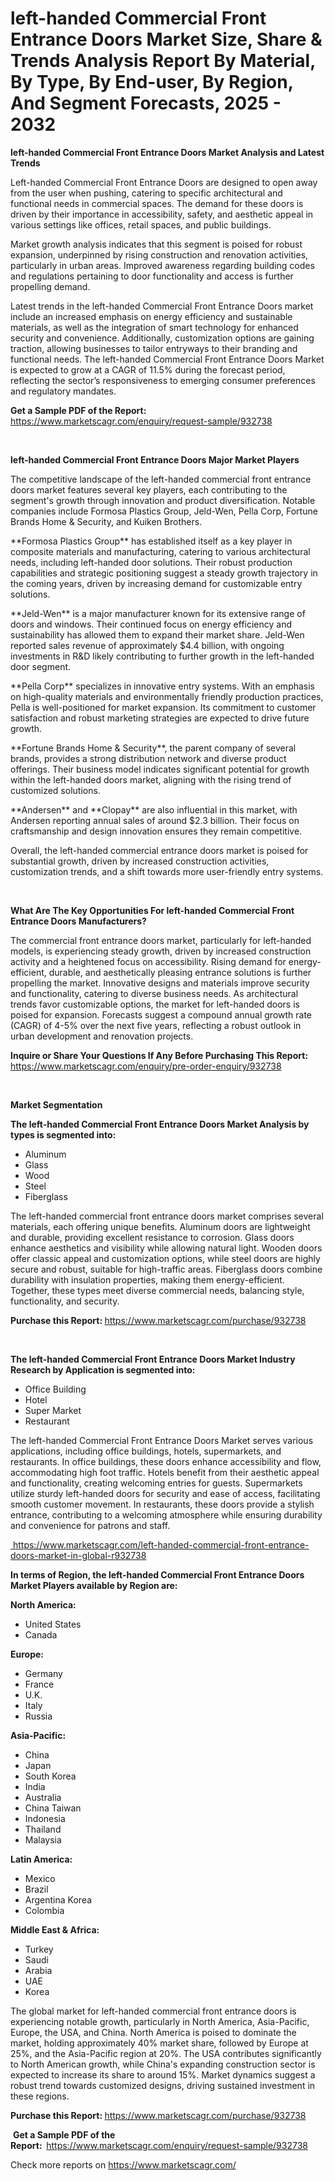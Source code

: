 <p><h1>left-handed Commercial Front Entrance Doors Market Size, Share & Trends Analysis Report By Material, By Type, By End-user, By Region, And Segment Forecasts, 2025 - 2032</h1></p><p><strong>left-handed Commercial Front Entrance Doors Market Analysis and Latest Trends</strong></p>
<p><p>Left-handed Commercial Front Entrance Doors are designed to open away from the user when pushing, catering to specific architectural and functional needs in commercial spaces. The demand for these doors is driven by their importance in accessibility, safety, and aesthetic appeal in various settings like offices, retail spaces, and public buildings. </p><p>Market growth analysis indicates that this segment is poised for robust expansion, underpinned by rising construction and renovation activities, particularly in urban areas. Improved awareness regarding building codes and regulations pertaining to door functionality and access is further propelling demand. </p><p>Latest trends in the left-handed Commercial Front Entrance Doors market include an increased emphasis on energy efficiency and sustainable materials, as well as the integration of smart technology for enhanced security and convenience. Additionally, customization options are gaining traction, allowing businesses to tailor entryways to their branding and functional needs. The left-handed Commercial Front Entrance Doors Market is expected to grow at a CAGR of 11.5% during the forecast period, reflecting the sector’s responsiveness to emerging consumer preferences and regulatory mandates.</p></p>
<p><strong>Get a Sample PDF of the Report:&nbsp;</strong> <a href="https://www.marketscagr.com/enquiry/request-sample/932738?utm_campaign=2095&utm_medium=2&utm_source=Github&utm_content=ia&utm_term=21032025&utm_id=left-handed-commercial-front-entrance-doors">https://www.marketscagr.com/enquiry/request-sample/932738</a></p>
<p>&nbsp;</p>
<p><strong>left-handed Commercial Front Entrance Doors Major Market Players</strong></p>
<p><p>The competitive landscape of the left-handed commercial front entrance doors market features several key players, each contributing to the segment's growth through innovation and product diversification. Notable companies include Formosa Plastics Group, Jeld-Wen, Pella Corp, Fortune Brands Home & Security, and Kuiken Brothers.</p><p>**Formosa Plastics Group** has established itself as a key player in composite materials and manufacturing, catering to various architectural needs, including left-handed door solutions. Their robust production capabilities and strategic positioning suggest a steady growth trajectory in the coming years, driven by increasing demand for customizable entry solutions.</p><p>**Jeld-Wen** is a major manufacturer known for its extensive range of doors and windows. Their continued focus on energy efficiency and sustainability has allowed them to expand their market share. Jeld-Wen reported sales revenue of approximately $4.4 billion, with ongoing investments in R&D likely contributing to further growth in the left-handed door segment.</p><p>**Pella Corp** specializes in innovative entry systems. With an emphasis on high-quality materials and environmentally friendly production practices, Pella is well-positioned for market expansion. Its commitment to customer satisfaction and robust marketing strategies are expected to drive future growth.</p><p>**Fortune Brands Home & Security**, the parent company of several brands, provides a strong distribution network and diverse product offerings. Their business model indicates significant potential for growth within the left-handed doors market, aligning with the rising trend of customized solutions.</p><p>**Andersen** and **Clopay** are also influential in this market, with Andersen reporting annual sales of around $2.3 billion. Their focus on craftsmanship and design innovation ensures they remain competitive.</p><p>Overall, the left-handed commercial entrance doors market is poised for substantial growth, driven by increased construction activities, customization trends, and a shift towards more user-friendly entry systems.</p></p>
<p>&nbsp;</p>
<p><strong>What Are The Key Opportunities For left-handed Commercial Front Entrance Doors Manufacturers?</strong></p>
<p><p>The commercial front entrance doors market, particularly for left-handed models, is experiencing steady growth, driven by increased construction activity and a heightened focus on accessibility. Rising demand for energy-efficient, durable, and aesthetically pleasing entrance solutions is further propelling the market. Innovative designs and materials improve security and functionality, catering to diverse business needs. As architectural trends favor customizable options, the market for left-handed doors is poised for expansion. Forecasts suggest a compound annual growth rate (CAGR) of 4-5% over the next five years, reflecting a robust outlook in urban development and renovation projects.</p></p>
<p><strong>Inquire or Share Your Questions If Any Before Purchasing This Report:</strong> <a href="https://www.marketscagr.com/enquiry/pre-order-enquiry/932738?utm_campaign=2095&utm_medium=2&utm_source=Github&utm_content=ia&utm_term=21032025&utm_id=left-handed-commercial-front-entrance-doors">https://www.marketscagr.com/enquiry/pre-order-enquiry/932738</a></p>
<p>&nbsp;</p>
<p><strong>Market Segmentation</strong></p>
<p><strong>The left-handed Commercial Front Entrance Doors Market Analysis by types is segmented into:</strong></p>
<p><ul><li>Aluminum</li><li>Glass</li><li>Wood</li><li>Steel</li><li>Fiberglass</li></ul></p>
<p><p>The left-handed commercial front entrance doors market comprises several materials, each offering unique benefits. Aluminum doors are lightweight and durable, providing excellent resistance to corrosion. Glass doors enhance aesthetics and visibility while allowing natural light. Wooden doors offer classic appeal and customization options, while steel doors are highly secure and robust, suitable for high-traffic areas. Fiberglass doors combine durability with insulation properties, making them energy-efficient. Together, these types meet diverse commercial needs, balancing style, functionality, and security.</p></p>
<p><strong>Purchase this Report:&nbsp;</strong><a href="https://www.marketscagr.com/purchase/932738?utm_campaign=2095&utm_medium=2&utm_source=Github&utm_content=ia&utm_term=21032025&utm_id=left-handed-commercial-front-entrance-doors">https://www.marketscagr.com/purchase/932738</a></p>
<p>&nbsp;</p>
<p><strong>The left-handed Commercial Front Entrance Doors Market Industry Research by Application is segmented into:</strong></p>
<p><ul><li>Office Building</li><li>Hotel</li><li>Super Market</li><li>Restaurant</li></ul></p>
<p><p>The left-handed Commercial Front Entrance Doors Market serves various applications, including office buildings, hotels, supermarkets, and restaurants. In office buildings, these doors enhance accessibility and flow, accommodating high foot traffic. Hotels benefit from their aesthetic appeal and functionality, creating welcoming entries for guests. Supermarkets utilize sturdy left-handed doors for security and ease of access, facilitating smooth customer movement. In restaurants, these doors provide a stylish entrance, contributing to a welcoming atmosphere while ensuring durability and convenience for patrons and staff.</p></p>
<p><a href="https://www.marketscagr.com/left-handed-commercial-front-entrance-doors-market-in-global-r932738?utm_campaign=2095&utm_medium=2&utm_source=Github&utm_content=ia&utm_term=21032025&utm_id=left-handed-commercial-front-entrance-doors">&nbsp;https://www.marketscagr.com/left-handed-commercial-front-entrance-doors-market-in-global-r932738</a></p>
<p><strong>In terms of Region, the left-handed Commercial Front Entrance Doors Market Players available by Region are:</strong></p>
<p>
    <p> <strong> North America: </strong>
        <ul>
            <li>United States</li>
            <li>Canada</li>
        </ul>
        </p> 
    <p> <strong> Europe: </strong>
        <ul>
            <li>Germany</li>
            <li>France</li>
            <li>U.K.</li>
            <li>Italy</li>
            <li>Russia</li>
        </ul>
        </p> 
    <p> <strong> Asia-Pacific: </strong>
        <ul>
            <li>China</li>
            <li>Japan</li>
            <li>South Korea</li>
            <li>India</li>
            <li>Australia</li>
            <li>China Taiwan</li>
            <li>Indonesia</li>
            <li>Thailand</li>
            <li>Malaysia</li>
        </ul>
        </p> 
    <p> <strong> Latin America: </strong>
        <ul>
            <li>Mexico</li>
            <li>Brazil</li>
            <li>Argentina Korea</li>
            <li>Colombia</li>
        </ul>
        </p> 
    <p> <strong> Middle East & Africa: </strong>
        <ul>
            <li>Turkey</li>
            <li>Saudi</li>
            <li>Arabia</li>
            <li>UAE</li>
            <li>Korea</li>
        </ul>
    </p>
    </p>
<p><p>The global market for left-handed commercial front entrance doors is experiencing notable growth, particularly in North America, Asia-Pacific, Europe, the USA, and China. North America is poised to dominate the market, holding approximately 40% market share, followed by Europe at 25%, and the Asia-Pacific region at 20%. The USA contributes significantly to North American growth, while China's expanding construction sector is expected to increase its share to around 15%. Market dynamics suggest a robust trend towards customized designs, driving sustained investment in these regions.</p></p>
<p><strong>Purchase this Report: </strong><a href="https://www.marketscagr.com/purchase/932738?utm_campaign=2095&utm_medium=2&utm_source=Github&utm_content=ia&utm_term=21032025&utm_id=left-handed-commercial-front-entrance-doors">https://www.marketscagr.com/purchase/932738</a></p>
<p>&nbsp;<strong>Get a Sample PDF of the Report:&nbsp;&nbsp;</strong><a href="https://www.marketscagr.com/enquiry/request-sample/932738?utm_campaign=2095&utm_medium=2&utm_source=Github&utm_content=ia&utm_term=21032025&utm_id=left-handed-commercial-front-entrance-doors">https://www.marketscagr.com/enquiry/request-sample/932738</a></p>
<p><strong></strong></p>
<p>Check more reports on <a href="https://www.marketscagr.com/?utm_campaign=2095&utm_medium=2&utm_source=Github&utm_content=ia&utm_term=21032025&utm_id=left-handed-commercial-front-entrance-doors">https://www.marketscagr.com/</a></p>